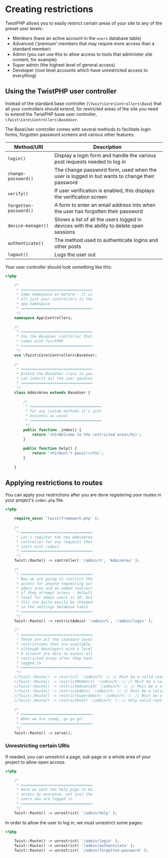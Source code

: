 # Creating restrictions

TwistPHP allows you to easily restrict certain areas of your site to any of the preset user levels:

* Members (have an active account in the `users` database table)
* Advanced ('premium' members that may require more access than a standard member)
* Admin (you can use this to allow access to tools that administer site content, for example)
* Super admin (the highest level of general access)
* Developer (root level accounts which have unrestricted access to everything)

## Using the TwistPHP user controller

Instead of the standard base controller (`\Twist\Core\Controllers\Base`) that all your controllers should extend, for restricted areas of the site you need to extend the TwistPHP base user controller, `\Twist\Core\Controllers\BaseUser`.

The BaseUser controller comes with several methods to facilitate login forms, forgotten password screens and various other features:

| Method/URI             | Description                                                                                  |
| ---------------------- | -------------------------------------------------------------------------------------------- |
| `login()`              | Display a login form and handle the various post requests needed to log in                   |
| `change-password()`    | The change password form, used when the user is logged in but wants to change their password |
| `verify()`             | If user verification is enabled, this displays the verification screen                       |
| `forgotten-password()` | A form to enter an email address into when the user has forgotten their password             |
| `device-manager()`     | Shows a list of all the users logged in devices with the ability to delete open sessions     |
| `authenticate()`       | The method used to authenticate logins and other posts                                       |
| `logout()`             | Logs the user out                                                                            |

Your user controller should look something like this:

```php
<?php

    /*
     * ================================
     * Same namespace as before - it is
     * all just your controllers is the
     * app namespace
     * ================================
     */
    namespace App\Controllers;
    
    /*
     * ================================
     * Use the BaseUser controller that
     * comes with TwistPHP
     * ================================
     */
    use \Twist\Core\Controllers\BaseUser;
    
    /*
     * ================================
     * Extend the BaseUser class so you
     * can inherit all the user goodies
     * ================================
     */
    class AdminArea extends BaseUser {
    
        /*
         * ================================
         * For any custom methods it's just
         * business as usual
         * ================================
         */
        public function _index() {
            return '<h1>Welcome to the restricted area</h1>';
        }
    
        public function help() {
            return '<h1>Don\'t panic!</h1>';
        }
        
    }
```

## Applying restrictions to routes

You can apply your restrictions after you are done registering your routes in your project's `index.php` file. 


```php
<?php

    require_once( 'twist/framework.php' );
    
    /*
     * ================================
     * Let's register the new AdminArea
     * controller for any requests that
     * start with /admin
     * ================================
     */
    Twist::Route() -> controller( '/admin/%', 'AdminArea' );

    /*
     * ================================
     * Now we are going to restrict the
     * access for anyone requesting our
     * admin area and an added redirect
     * if they attempt access - default
     * level for admin users is 30, but
     * this can quite easily be changed
     * in the settings database table
     * ================================
     */
    Twist::Route() -> restrictAdmin( '/admin/%', '/admin/login' );
    
    /*
     * ================================
     * These are all the standard level
     * restrictions that are available,
     * although developers with a level
     * 0 account are able to access all
     * restricted areas after they have
     * logged in
     * ================================
     */
    //Twist::Route() -> restrict( '/admin/%' ); // Must be a valid user
    //Twist::Route() -> restrictMembers( '/admin/%' ); // Must be a valid user, at least level 10
    //Twist::Route() -> restrictAdvanced( '/admin/%' ); // Must be a valid user, at least level 20
    //Twist::Route() -> restrictAdmin( '/admin/%' ); // Must be a valid user, at least level 30
    //Twist::Route() -> restrictSuperAdmin( '/admin/%' ); // Must be a valid user, at least level 40
    //Twist::Route() -> restrictRoot( '/admin/%' ); // Only valid root users (level 0) can access
    
    /*
     * ================================
     * When we are ready, go go go!
     * ================================
     */
    Twist::Route() -> serve();
```

### Unrestricting certain URIs

If needed, you can unrestrict a page, sub page or a whole area of your project to allow open access.

```php
<?php

    /*
     * ================================
     * Here we want the help page to be
     * access by everyone, not just the
     * users who are logged in
     * ================================
     */
    Twist::Route() -> unrestrict( '/admin/help' );
```

In order to allow the user to log in, we must unrestrict some pages:

```php
<?php
    
    Twist::Route() -> unrestrict( '/admin/login' );
    Twist::Route() -> unrestrict( '/admin/authenticate' );
    Twist::Route() -> unrestrict( '/admin/forgotten-password' );
```